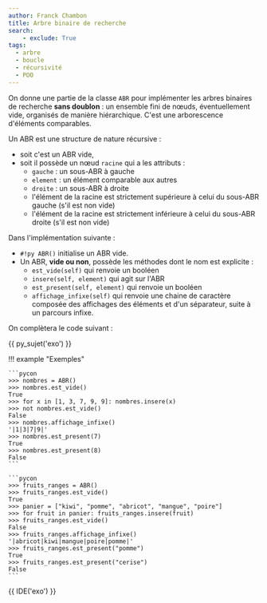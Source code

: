 ```yaml
---
author: Franck Chambon
title: Arbre binaire de recherche
search:
    - exclude: True
tags:
  - arbre
  - boucle
  - récursivité
  - POO
---
```

On donne une partie de la classe `ABR` pour implémenter les arbres binaires de recherche **sans doublon** : un ensemble fini de nœuds, éventuellement vide, organisés de manière hiérarchique. C'est une arborescence d'éléments comparables.

Un ABR est une structure de nature récursive :

- soit c'est un ABR vide,
- soit il possède un nœud `racine` qui a les attributs :
    - `gauche` : un sous-ABR à gauche
    - `element` : un élément comparable aux autres
    - `droite` : un sous-ABR à droite
    - l'élément de la racine est strictement supérieure à celui du sous-ABR gauche (s'il est non vide)
    - l'élément de la racine est strictement inférieure à celui du sous-ABR droite (s'il est non vide)

Dans l'implémentation suivante :

- `#!py ABR()` initialise un ABR vide.
- Un ABR, **vide ou non**, possède les méthodes dont le nom est explicite :
    - `est_vide(self)` qui renvoie un booléen
    - `insere(self, element)` qui agit sur l'ABR
    - `est_present(self, element)` qui renvoie un booléen
    - `affichage_infixe(self)` qui renvoie une chaine de caractère composée des affichages des éléments et d'un séparateur, suite à un parcours infixe.

On complètera le code suivant :

{{ py_sujet('exo') }}

!!! example "Exemples"

    ```pycon
    >>> nombres = ABR()
    >>> nombres.est_vide()
    True
    >>> for x in [1, 3, 7, 9, 9]: nombres.insere(x)
    >>> not nombres.est_vide()
    False
    >>> nombres.affichage_infixe()
    '|1|3|7|9|'
    >>> nombres.est_present(7)
    True
    >>> nombres.est_present(8)
    False
    ```

    ```pycon
    >>> fruits_ranges = ABR()
    >>> fruits_ranges.est_vide()
    True
    >>> panier = ["kiwi", "pomme", "abricot", "mangue", "poire"]
    >>> for fruit in panier: fruits_ranges.insere(fruit)
    >>> fruits_ranges.est_vide()
    False
    >>> fruits_ranges.affichage_infixe()
    '|abricot|kiwi|mangue|poire|pomme|'
    >>> fruits_ranges.est_present("pomme")
    True
    >>> fruits_ranges.est_present("cerise")
    False
    ```

{{ IDE('exo') }}
